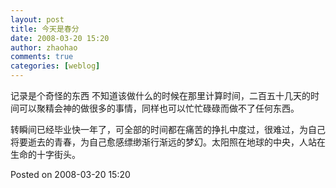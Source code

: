```yaml
---
layout: post
title: 今天是春分
date: 2008-03-20 15:20
author: zhaohao
comments: true
categories: [weblog]
---
```

记录是个奇怪的东西 不知道该做什么的时候在那里计算时间，二百五十几天的时间可以聚精会神的做很多的事情，同样也可以忙忙碌碌而做不了任何东西。

转瞬间已经毕业快一年了，可全部的时间都在痛苦的挣扎中度过，很难过，为自己将要逝去的青春，为自己愈感缥缈渐行渐远的梦幻。太阳照在地球的中央，人站在生命的十字街头。

Posted on 2008-03-20 15:20
